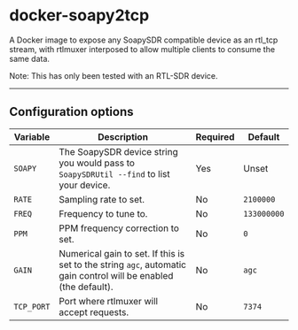 # docker-soapy2tcp
A Docker image to expose any SoapySDR compatible device as an rtl_tcp stream, with rtlmuxer interposed to allow multiple clients to consume the same data.

Note: This has only been tested with an RTL-SDR device.

---

## Configuration options

| Variable | Description | Required | Default |
|----------|-------------|---------|--------|
| `SOAPY` | The SoapySDR device string you would pass to `SoapySDRUtil --find` to list your device. | Yes | Unset |
| `RATE` | Sampling rate to set. | No | `2100000` |
| `FREQ` | Frequency to tune to. | No | `133000000` |
| `PPM` | PPM frequency correction to set. | No | `0` |
| `GAIN` | Numerical gain to set. If this is set to the string `agc`, automatic gain control will be enabled (the default). | No | `agc` |
| `TCP_PORT` | Port where rtlmuxer will accept requests. | No | `7374` |
